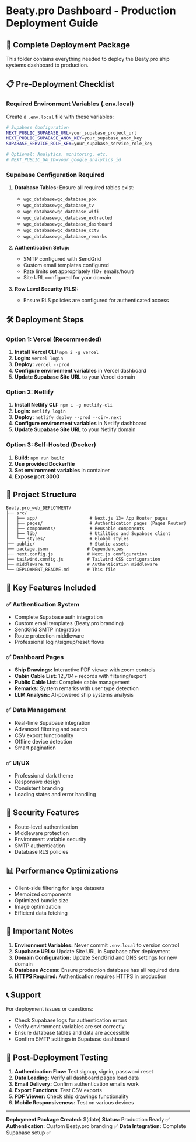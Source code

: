 # Beaty.pro Dashboard - Production Deployment Guide

## 🚀 Complete Deployment Package

This folder contains everything needed to deploy the Beaty.pro ship systems dashboard to production.

## 📋 Pre-Deployment Checklist

### Required Environment Variables (.env.local)
Create a `.env.local` file with these variables:

```bash
# Supabase Configuration
NEXT_PUBLIC_SUPABASE_URL=your_supabase_project_url
NEXT_PUBLIC_SUPABASE_ANON_KEY=your_supabase_anon_key
SUPABASE_SERVICE_ROLE_KEY=your_supabase_service_role_key

# Optional: Analytics, monitoring, etc.
# NEXT_PUBLIC_GA_ID=your_google_analytics_id
```

### Supabase Configuration Required
1. **Database Tables:** Ensure all required tables exist:
   - `wgc_databasewgc_database_pbx`
   - `wgc_databasewgc_database_tv` 
   - `wgc_databasewgc_database_wifi`
   - `wgc_databasewgc_database_extracted`
   - `wgc_databasewgc_database_dashboard`
   - `wgc_databasewgc_database_cctv`
   - `wgc_databasewgc_database_remarks`

2. **Authentication Setup:**
   - SMTP configured with SendGrid
   - Custom email templates configured
   - Rate limits set appropriately (10+ emails/hour)
   - Site URL configured for your domain

3. **Row Level Security (RLS):**
   - Ensure RLS policies are configured for authenticated access

## 🛠 Deployment Steps

### Option 1: Vercel (Recommended)
1. **Install Vercel CLI:** `npm i -g vercel`
2. **Login:** `vercel login`
3. **Deploy:** `vercel --prod`
4. **Configure environment variables** in Vercel dashboard
5. **Update Supabase Site URL** to your Vercel domain

### Option 2: Netlify
1. **Install Netlify CLI:** `npm i -g netlify-cli`
2. **Login:** `netlify login`
3. **Deploy:** `netlify deploy --prod --dir=.next`
4. **Configure environment variables** in Netlify dashboard
5. **Update Supabase Site URL** to your Netlify domain

### Option 3: Self-Hosted (Docker)
1. **Build:** `npm run build`
2. **Use provided Dockerfile**
3. **Set environment variables** in container
4. **Expose port 3000**

## 📁 Project Structure

```
Beaty.pro_web_DEPLOYMENT/
├── src/
│   ├── app/                    # Next.js 13+ App Router pages
│   ├── pages/                  # Authentication pages (Pages Router)
│   ├── components/             # Reusable components
│   ├── lib/                    # Utilities and Supabase client
│   └── styles/                 # Global styles
├── public/                     # Static assets
├── package.json               # Dependencies
├── next.config.js             # Next.js configuration
├── tailwind.config.js         # Tailwind CSS configuration
├── middleware.ts              # Authentication middleware
└── DEPLOYMENT_README.md       # This file
```

## 🔧 Key Features Included

### ✅ Authentication System
- Complete Supabase auth integration
- Custom email templates (Beaty.pro branding)
- SendGrid SMTP integration
- Route protection middleware
- Professional login/signup/reset flows

### ✅ Dashboard Pages
- **Ship Drawings:** Interactive PDF viewer with zoom controls
- **Cabin Cable List:** 12,704+ records with filtering/export
- **Public Cable List:** Complete cable management
- **Remarks:** System remarks with user type detection
- **LLM Analysis:** AI-powered ship systems analysis

### ✅ Data Management
- Real-time Supabase integration
- Advanced filtering and search
- CSV export functionality
- Offline device detection
- Smart pagination

### ✅ UI/UX
- Professional dark theme
- Responsive design
- Consistent branding
- Loading states and error handling

## 🔐 Security Features

- Route-level authentication
- Middleware protection
- Environment variable security
- SMTP authentication
- Database RLS policies

## 📊 Performance Optimizations

- Client-side filtering for large datasets
- Memoized components
- Optimized bundle size
- Image optimization
- Efficient data fetching

## 🚨 Important Notes

1. **Environment Variables:** Never commit `.env.local` to version control
2. **Supabase URLs:** Update Site URL in Supabase after deployment
3. **Domain Configuration:** Update SendGrid and DNS settings for new domain
4. **Database Access:** Ensure production database has all required data
5. **HTTPS Required:** Authentication requires HTTPS in production

## 📞 Support

For deployment issues or questions:
- Check Supabase logs for authentication errors
- Verify environment variables are set correctly
- Ensure database tables and data are accessible
- Confirm SMTP settings in Supabase dashboard

## 🎯 Post-Deployment Testing

1. **Authentication Flow:** Test signup, signin, password reset
2. **Data Loading:** Verify all dashboard pages load data
3. **Email Delivery:** Confirm authentication emails work
4. **Export Functions:** Test CSV exports
5. **PDF Viewer:** Check ship drawings functionality
6. **Mobile Responsiveness:** Test on various devices

---

**Deployment Package Created:** $(date)
**Status:** Production Ready ✅
**Authentication:** Custom Beaty.pro branding ✅
**Data Integration:** Complete Supabase setup ✅
